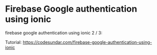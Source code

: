 # Firebase Google authentication using ionic
firebase google authentication using ionic 2 / 3: 

Tutorial: https://codesundar.com/firebase-google-authentication-using-ionic
